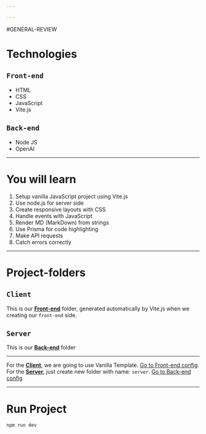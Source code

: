 ```yaml
---

---
```

#GENERAL-REVIEW
# Technologies
## `Front-end`
- HTML
- CSS
- JavaScript
- Vite.js
## `Back-end`
- Node JS
- OpenAI
---
# You will learn

1. Setup vanilla JavaScript project using Vite.js
2. Use node.js for server side
3. Create responsive layouts with CSS
4. Handle events with JavaScript
5. Render MD (MarkDown) from strings
6. Use Prisma for code highlighting
7. Make API requests
8. Catch errors correctly
---
# Project-folders
## `Client`
This is our [**Front-end**](GPT-clone-js-MD/client/Front-end%20config.md) folder, generated automatically by Vite.js when we creating our `front-end` side.
## `Server`
This is our [**Back-end**](GPT-clone-js-MD/server/Back-end%20config.md) folder

---
For the [**Client**](GPT-clone-js-MD/client/Front-end%20config.md), we are going to use Vanilla Template. [Go to Front-end config](GPT-clone-js-MD/client/Front-end%20config.md). 
For the [**Server**](GPT-clone-js-MD/server/Back-end%20config.md), just create new folder with name: `server`. [Go to Back-end config](GPT-clone-js-MD/server/Back-end%20config.md)

---
# Run Project

``` cmd
npm run dev
```
